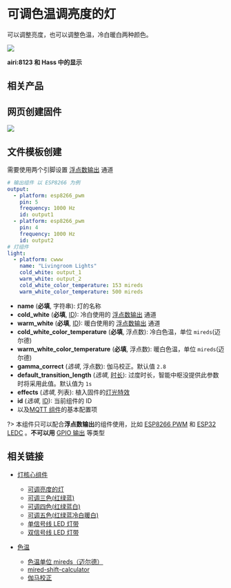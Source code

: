 # 可调色温调亮度的灯

可以调整亮度，也可以调整色温，冷白暖白两种颜色。




![](http://pic.airijia.com/doc/20190703102817.png)

**airi:8123 和 Hass 中的显示**



## 相关产品





## 网页创建固件

![](http://pic.airijia.com/doc/20190703102826.png)






## 文件模板创建

需要使用两个引脚设置 [浮点数输出](esphome/components/output#浮点数输出) 通道

```yaml
# 输出组件 以 ESP8266 为例
output:
  - platform: esp8266_pwm
    pin: 5
    frequency: 1000 Hz
    id: output1
  - platform: esp8266_pwm
    pin: 4
    frequency: 1000 Hz
    id: output2
# 灯组件
light:
  - platform: cwww
    name: "Livingroom Lights"
    cold_white: output_1
    warm_white: output_2
    cold_white_color_temperature: 153 mireds
    warm_white_color_temperature: 500 mireds
```

- **name** (**必填**, 字符串): 灯的名称
- **cold_white** (**必填**, [ID](esphome/guides/configuration-types#id)): 冷白使用的 [浮点数输出](esphome/components/output#浮点数输出) 通道
- **warm_white** (**必填**, [ID](esphome/guides/configuration-types#id)): 暖白使用的 [浮点数输出](esphome/components/output#浮点数输出) 通道
- **cold_white_color_temperature** (**必填**, 浮点数): 冷白色温，单位 `mireds`(迈尔德)
- **warm_white_color_temperature** (**必填**, 浮点数): 暖白色温，单位 `mireds`(迈尔德)
- **gamma_correct** (*选填*, 浮点数): 伽马校正。默认值 `2.8`
- **default_transition_length** (*选填*, [时长](esphome/guides/configuration-types#时长)): 过度时长，智能中枢没提供此参数时将采用此值。默认值为 `1s`
- **effects** (*选填*, 列表): 植入固件的[灯光特效](esphome/components/light/#灯光特效)
- **id** (*选填*, [ID](esphome/guides/configuration-types#id)): 当前组件的 ID
- 以及[MQTT 组件](esphome/components/mqtt#MQTT-组件基本配置项)的基本配置项


?> 本组件只可以配合**浮点数输出**的组件使用，比如 [ESP8266 PWM](esphome/components/output/esp8266_pwm) 和 [ESP32 LEDC](esphome/components/output/ledc) 。**不可以用** [GPIO 输出](esphome/components/light/gpio) 等类型


## 相关链接

-  [灯核心组件](esphome/components/light/)
    -  [可调亮度的灯](esphome/components/light/monochromatic)
    -  [可调三色(红绿蓝)](esphome/components/light/rgb)
    -  [可调四色(红绿蓝白)](esphome/components/light/rgbw)
    -  [可调五色(红绿蓝冷白暖白)](esphome/components/light/rgbww)
    -  [单信号线 LED 灯带](esphome/components/light/fastled_clockless)
    -  [双信号线 LED 灯带](esphome/components/light/fastled_spi)


 - [色温](https://baike.baidu.com/item/%E8%89%B2%E6%B8%A9/103689)
    - [色温单位 mireds（迈尔德）](https://baike.baidu.com/item/%E8%BF%88%E5%B0%94%E5%BE%B7)
    - [mired-shift-calculator](http://www.leefilters.com/lighting/mired-shift-calculator.html)
    - [伽马校正](https://baike.baidu.com/item/%E4%BC%BD%E7%8E%9B%E6%A0%A1%E6%AD%A3/7257507)




